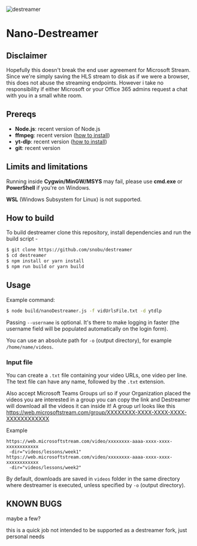 ![destreamer](assets/logo.png)

# Nano-Destreamer

## Disclaimer

Hopefully this doesn't break the end user agreement for Microsoft Stream. Since we're simply saving the HLS stream to disk as if we were a browser, this does not abuse the streaming endpoints. However i take no responsibility if either Microsoft or your Office 365 admins request a chat with you in a small white room.

## Prereqs

- **Node.js**: recent version of Node.js
- **ffmpeg**: recent version ([how to install](https://github.com/kylon/Sharedown/wiki/How-to-install-FFmpeg))
- **yt-dlp**: recent version ([how to install](https://github.com/kylon/Sharedown/wiki/How-to-install-YTdlp))
- **git**: recent version

## Limits and limitations

Running inside **Cygwin/MinGW/MSYS** may fail, please use **cmd.exe** or **PowerShell** if you're on Windows.

**WSL** (Windows Subsystem for Linux) is not supported.

## How to build

To build destreamer clone this repository, install dependencies and run the build script -

```sh
$ git clone https://github.com/snobu/destreamer
$ cd destreamer
$ npm install or yarn install
$ npm run build or yarn build
```

## Usage

Example command:
```sh
$ node build/nanoDestreamer.js -f vidUrlsFile.txt -d ytdlp
```

Passing `--username` is optional. It's there to make logging in faster (the username field will be populated automatically on the login form).

You can use an absolute path for `-o` (output directory), for example `/home/name/videos`.

### Input file
You can create a `.txt` file containing your video URLs, one video per line. The text file can have any name, followed by the `.txt` extension.

Also accept Microsoft Teams Groups url so if your Organization placed the videos you are interested in a group you can copy the link and Destreamer will download all the videos it can inside it! A group url looks like this https://web.microsoftstream.com/group/XXXXXXXX-XXXX-XXXX-XXXX-XXXXXXXXXXXX

Example
```
https://web.microsoftstream.com/video/xxxxxxxx-aaaa-xxxx-xxxx-xxxxxxxxxxxx
 -dir="videos/lessons/week1"
https://web.microsoftstream.com/video/xxxxxxxx-aaaa-xxxx-xxxx-xxxxxxxxxxxx
 -dir="videos/lessons/week2"
```

By default, downloads are saved in `videos` folder in the same directory where destreamer is executed, unless specified by `-o` (output directory).

## KNOWN BUGS

maybe a few?

this is a quick job not intended to be supported as a destreamer fork, just personal needs
